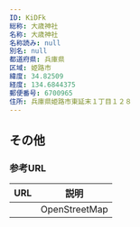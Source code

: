 ```yaml
---
ID: KiDFk
総称: 大歳神社
名称: 大歳神社
名称読み: null
別名: null
都道府県: 兵庫県
区域: 姫路市
緯度: 34.82509
経度: 134.6844375
郵便番号: 6700965
住所: 兵庫県姫路市東延末１丁目１２８
---
```


## その他

### 参考URL

| URL | 説明          |
| --- | ------------- |
|     | OpenStreetMap |
